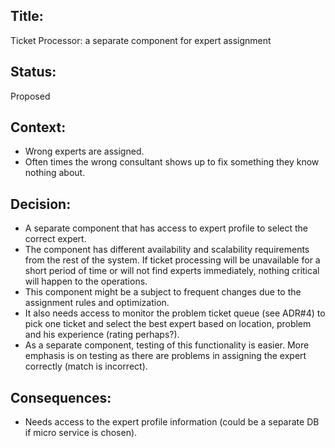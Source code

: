 ## Title: 
Ticket Processor: a separate component for expert assignment

## Status: 
Proposed

## Context: 
- Wrong experts are assigned.
- Often times the wrong consultant shows up to fix something they know nothing about.

## Decision: 
 - A separate component that has access to expert profile to select the correct expert. 
 - The component has different availability and scalability requirements from the rest of the system. If ticket processing will be unavailable for a short period of time or will not find experts immediately, nothing critical will happen to the operations.
 - This component might be a subject to frequent changes due to the assignment rules and optimization.
 - It also needs access to monitor the problem ticket queue (see ADR#4) to pick one ticket and select the best expert based on location, problem and his experience (rating perhaps?).
 - As a separate component, testing of this functionality is easier. More emphasis is on testing as there are problems in assigning the expert correctly (match is incorrect). 
 

## Consequences: 
- Needs access to the expert profile information (could be a separate DB if micro service is chosen).
 
